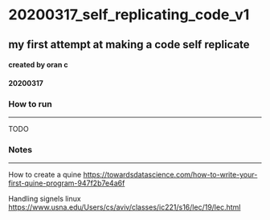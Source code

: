 # 20200317_self_replicating_code_v1
##  my first attempt at making a code self replicate
#### created by oran c
####  20200317


### How to run
----- 

TODO

### Notes
----- 
How to create a quine 
https://towardsdatascience.com/how-to-write-your-first-quine-program-947f2b7e4a6f

Handling signels linux
https://www.usna.edu/Users/cs/aviv/classes/ic221/s16/lec/19/lec.html